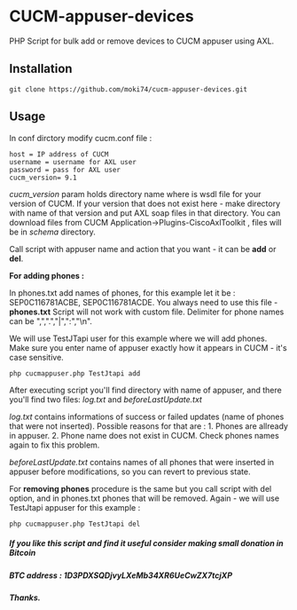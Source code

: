 # CUCM-appuser-devices
PHP Script for bulk add or remove devices to CUCM appuser using AXL.
## Installation
```
git clone https://github.com/moki74/cucm-appuser-devices.git
```
## Usage
In conf dirctory modify cucm.conf file :
```
host = IP address of CUCM
username = username for AXL user
password = pass for AXL user
cucm_version= 9.1  
```
*cucm_version* param holds directory name where is wsdl file for your version of CUCM.
If your version that does not exist here - make directory with name of that version and put
AXL soap files in that directory. 
You can download files from CUCM Application->Plugins-CiscoAxlToolkit ,
files will be in *schema* directory. 

Call script with appuser name and action that you want - it can be **add** or **del**.

**For adding phones :**

In phones.txt add names of phones, for this example let it be : SEP0C116781ACBE, SEP0C116781ACDE.
You always need to use this file - **phones.txt** 
Script will not work with custom file.
Delimiter for phone names  can be ",",".","|",":","\n".

We will use TestJTapi user for this example where we will add phones.
Make sure you enter name of appuser exactly how it appears in CUCM - it's case sensitive.  

```
php cucmappuser.php TestJtapi add
```
After executing script you'll find directory with name of appuser, and there you'll find two files:
*log.txt* and *beforeLastUpdate.txt*

*log.txt* contains informations of success or failed updates (name of phones that were not inserted).
Possible reasons for that are :
	1. Phones are allready in appuser.
	2. Phone name does not exist in CUCM.
Check phones names again to fix this problem.

*beforeLastUpdate.txt* contains names of all phones that were inserted in appuser before modifications,
so you can revert to previous state.

For **removing phones** procedure is the same but you call script with del option, and in phones.txt phones
that will be removed.
Again - we will use  TestJtapi appuser for this example :
```
php cucmappuser.php TestJtapi del
```

##### If you like this script and find it useful consider making small donation in Bitcoin 
##### BTC address : 1D3PDXSQDjvyLXeMb34XR6UeCwZX7tcjXP
##### Thanks.

